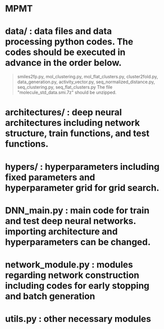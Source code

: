 # MPMT
# data/ : data files and data processing python codes. The codes should be executed in advance in the order below.
   > smiles2fp.py, mol_clustering.py, mol_flat_clusters.py, cluster2fold.py, data_generation.py, activity_vector.py, seq_normalized_distance.py, seq_clustering.py, seq_flat_clusters.py
   > The file "molecule_std_data.smi.7z" should be unzipped.
# architectures/ : deep neural architectures including network structure, train functions, and test functions.
# hypers/ : hyperparameters including fixed parameters and hyperparameter grid for grid search.
# DNN_main.py : main code for train and test deep neural networks. importing architecture and hyperparameters can be changed.
# network_module.py : modules regarding network construction including codes for early stopping and batch generation
# utils.py : other necessary modules
